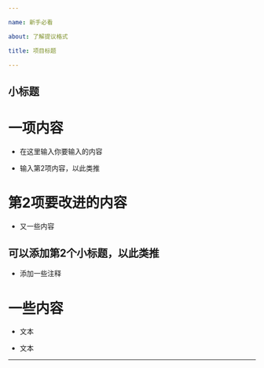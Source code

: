```yaml
---

name: 新手必看

about: 了解提议格式

title: 项目标题

---
```

##   小标题

# 一项内容

- 在这里输入你要输入的内容

- 输入第2项内容，以此类推

# 第2项要改进的内容

- 又一些内容

## 可以添加第2个小标题，以此类推

- 添加一些注释

# 一些内容

- 文本

- 文本
---
